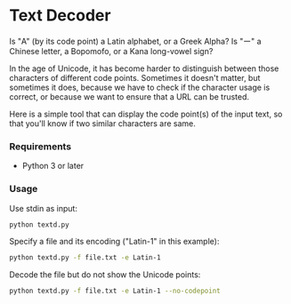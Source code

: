 # Text Decoder

Is "А" (by its code point) a Latin alphabet, or a Greek Alpha?
Is "ー" a Chinese letter, a Bopomofo, or a Kana long-vowel sign?

In the age of Unicode, it has become harder to distinguish between those characters of different code points.
Sometimes it doesn't matter, but sometimes it does, because we have to check if the character usage is correct, or because we want to ensure that a URL can be trusted.

Here is a simple tool that can display the code point(s) of the input text, so that you'll know if two similar characters are same.

### Requirements

+ Python 3 or later

### Usage

Use stdin as input:
```sh
python textd.py
```
Specify a file and its encoding ("Latin-1" in this example):
```sh
python textd.py -f file.txt -e Latin-1
```
Decode the file but do not show the Unicode points:
```sh
python textd.py -f file.txt -e Latin-1 --no-codepoint
```

